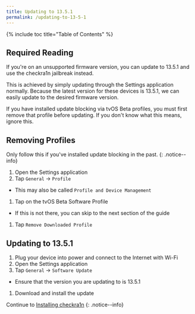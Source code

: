 ```yaml
---
title: Updating to 13.5.1
permalink: /updating-to-13-5-1
---
```


{% include toc title="Table of Contents" %}

## Required Reading

If you're on an unsupported firmware version, you can update to 13.5.1 and use the checkra1n jailbreak instead.

This is achieved by simply updating through the Settings application normally. Because the latest version for these devices is 13.5.1, we can easily update to the desired firmware version.

If you have installed update blocking via tvOS Beta profiles, you must first remove that profile before updating. If you don't know what this means, ignore this.

## Removing Profiles

Only follow this if you've installed update blocking in the past.
{: .notice--info}

1. Open the Settings application
1. Tap `General` -> `Profile`
  - This may also be called `Profile and Device Management`
1. Tap on the tvOS Beta Software Profile
  - If this is not there, you can skip to the next section of the guide
1. Tap `Remove Downloaded Profile`

## Updating to 13.5.1

1. Plug your device into power and connect to the Internet with Wi-Fi
1. Open the Settings application
1. Tap `General` -> `Software Update`
  - Ensure that the version you are updating to is 13.5.1
1. Download and install the update

Continue to [Installing checkra1n](installing-checkra1n)
{: .notice--info}
